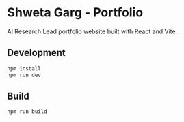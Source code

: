 # Shweta Garg - Portfolio

AI Research Lead portfolio website built with React and Vite.

## Development

```bash
npm install
npm run dev
```

## Build

```bash
npm run build
```
